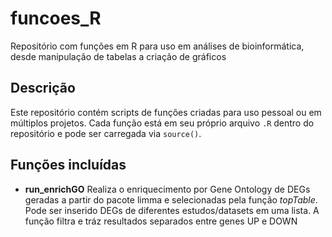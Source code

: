 
# funcoes_R

Repositório com funções em R para uso em análises de bioinformática, desde manipulação de tabelas a criação de gráficos

<!-- badges: start -->
## Descrição

Este repositório contém scripts de funções criadas para uso pessoal ou em múltiplos projetos. Cada função está em seu próprio arquivo `.R` dentro do repositório e pode ser carregada via `source()`.
<!-- badges: end -->


## Funções incluídas
- **run_enrichGO**
  Realiza o enriquecimento por Gene Ontology de DEGs geradas a partir do pacote limma e selecionadas pela função _topTable_.
  Pode ser inserido DEGs de diferentes estudos/datasets em uma lista. 
  A função filtra e tráz resultados separados entre genes UP e DOWN

